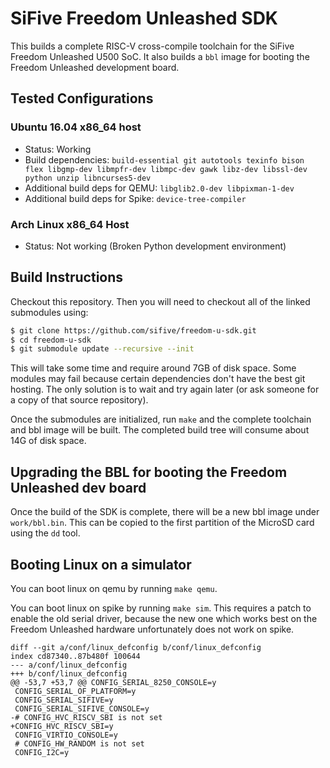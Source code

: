 # SiFive Freedom Unleashed SDK

This builds a complete RISC-V cross-compile toolchain for the SiFive Freedom Unleashed U500 SoC. It also builds a `bbl` image for booting the Freedom Unleashed development board.

## Tested Configurations

### Ubuntu 16.04 x86_64 host

- Status: Working
- Build dependencies: `build-essential git autotools texinfo bison flex libgmp-dev libmpfr-dev libmpc-dev gawk libz-dev libssl-dev python unzip libncurses5-dev`
- Additional build deps for QEMU: `libglib2.0-dev libpixman-1-dev`
- Additional build deps for Spike: `device-tree-compiler`

### Arch Linux x86_64 Host

 - Status: Not working (Broken Python development environment)

## Build Instructions

Checkout this repository. Then you will need to checkout all of the linked submodules using:

```sh
$ git clone https://github.com/sifive/freedom-u-sdk.git
$ cd freedom-u-sdk
$ git submodule update --recursive --init
```

This will take some time and require around 7GB of disk space. Some modules may fail because certain dependencies don't have the best git hosting. The only solution is to wait and try again later (or ask someone for a copy of that source repository).

Once the submodules are initialized, run `make` and the complete toolchain and bbl image will be built. The completed build tree will consume about 14G of disk space.

## Upgrading the BBL for booting the Freedom Unleashed dev board

Once the build of the SDK is complete, there will be a new bbl image under `work/bbl.bin`. This can be copied to the first partition of the MicroSD card using the `dd` tool.

## Booting Linux on a simulator

You can boot linux on qemu by running `make qemu`.

You can boot linux on spike by running `make sim`.  This requires a patch to
enable the old serial driver, because the new one which works best on the
Freedom Unleashed hardware unfortunately does not work on spike.

```
diff --git a/conf/linux_defconfig b/conf/linux_defconfig
index cd87340..87b480f 100644
--- a/conf/linux_defconfig
+++ b/conf/linux_defconfig
@@ -53,7 +53,7 @@ CONFIG_SERIAL_8250_CONSOLE=y
 CONFIG_SERIAL_OF_PLATFORM=y
 CONFIG_SERIAL_SIFIVE=y
 CONFIG_SERIAL_SIFIVE_CONSOLE=y
-# CONFIG_HVC_RISCV_SBI is not set
+CONFIG_HVC_RISCV_SBI=y
 CONFIG_VIRTIO_CONSOLE=y
 # CONFIG_HW_RANDOM is not set
 CONFIG_I2C=y
```
